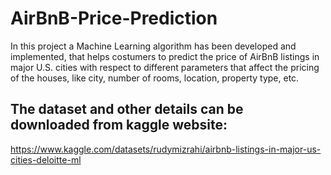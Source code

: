 # AirBnB-Price-Prediction
In this project a Machine Learning algorithm has been developed and implemented, that helps costumers to predict the price of AirBnB listings in major U.S. cities with respect to different parameters that affect the pricing of the houses, like city, number of rooms, location, property type, etc.  

## The dataset and other details can be downloaded from kaggle website: 
https://www.kaggle.com/datasets/rudymizrahi/airbnb-listings-in-major-us-cities-deloitte-ml
  
